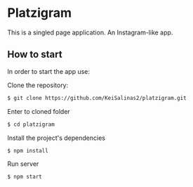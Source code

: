# Platzigram

This is a singled page application. An Instagram-like app.

## How to start

In order to start the app use:

Clone the repository:
```sh
$ git clone https://github.com/KeiSalinas2/platzigram.git
```
Enter to cloned folder
```sh
$ cd platzigram
```
Install the project's dependencies
```sh
$ npm install
```
Run server
```sh
$ npm start
```
